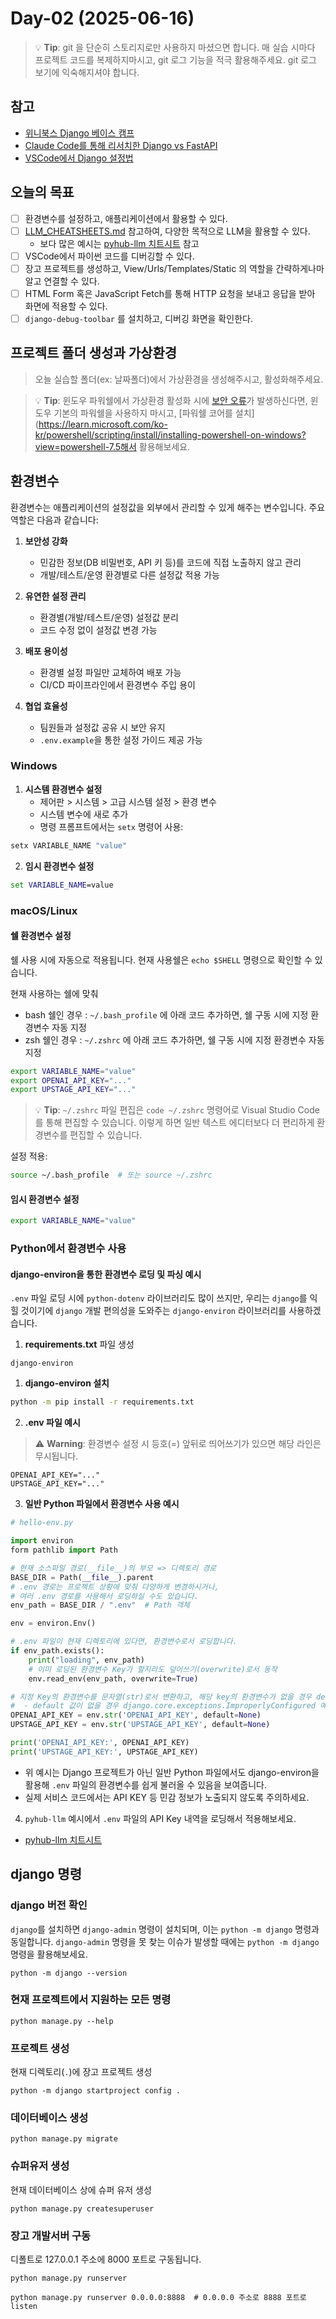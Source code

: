 # Day-02 (2025-06-16)

> 💡 **Tip**: git 을 단순히 스토리지로만 사용하지 마셨으면 합니다. 매 실습 시마다 프로젝트 코드를 복제하지마시고, git 로그 기능을 적극 활용해주세요. git 로그 보기에 익숙해지셔야 합니다.

## 참고

+ [위니북스 Django 베이스 캠프](https://www.books.weniv.co.kr/basecamp-django)
+ [Claude Code를 통해 리서치한 Django vs FastAPI](https://claude.ai/public/artifacts/54ef9ef0-a3d9-4b29-a2a0-85b352005731)
+ [VSCode에서 Django 설정법](https://ai.pyhub.kr/setup/vscode)

## 오늘의 목표

+ [ ] 환경변수를 설정하고, 애플리케이션에서 활용할 수 있다.
+ [ ] [LLM_CHEATSHEETS.md](../LLM_CHEATSHEETS.md) 참고하여, 다양한 목적으로 LLM을 활용할 수 있다.
    - 보다 많은 예시는 [pyhub-llm 치트시트](https://github.com/pyhub-kr/pyhub-llm/blob/main/CHEATSHEET.md) 참고
+ [ ] VSCode에서 파이썬 코드를 디버깅할 수 있다.
+ [ ] 장고 프로젝트를 생성하고, View/Urls/Templates/Static 의 역할을 간략하게나마 알고 연결할 수 있다.
+ [ ] HTML Form 혹은 JavaScript Fetch를 통해 HTTP 요청을 보내고 응답을 받아 화면에 적용할 수 있다.
+ [ ] `django-debug-toolbar` 를 설치하고, 디버깅 화면을 확인한다.

## 프로젝트 폴더 생성과 가상환경

> 오늘 실습할 폴더(ex: 날짜폴더)에서 가상환경을 생성해주시고, 활성화해주세요.

> 💡 **Tip**: 윈도우 파워쉘에서 가상환경 활성화 시에 [보안 오류](https://www.books.weniv.co.kr/basecamp-django/chapter01/01-3)가 발생하신다면, 윈도우 기본의 파워쉘을 사용하지 마시고, [파워쉘 코어를 설치](https://learn.microsoft.com/ko-kr/powershell/scripting/install/installing-powershell-on-windows?view=powershell-7.5해서 활용해보세요.

## 환경변수

환경변수는 애플리케이션의 설정값을 외부에서 관리할 수 있게 해주는 변수입니다. 주요 역할은 다음과 같습니다:

1. **보안성 강화**
    - 민감한 정보(DB 비밀번호, API 키 등)를 코드에 직접 노출하지 않고 관리
    - 개발/테스트/운영 환경별로 다른 설정값 적용 가능

2. **유연한 설정 관리**
    - 환경별(개발/테스트/운영) 설정값 분리
    - 코드 수정 없이 설정값 변경 가능

3. **배포 용이성**
    - 환경별 설정 파일만 교체하여 배포 가능
    - CI/CD 파이프라인에서 환경변수 주입 용이

4. **협업 효율성**
    - 팀원들과 설정값 공유 시 보안 유지
    - `.env.example`을 통한 설정 가이드 제공 가능

### Windows

1. **시스템 환경변수 설정**
    - 제어판 > 시스템 > 고급 시스템 설정 > 환경 변수
    - 시스템 변수에 새로 추가
    - 명령 프롬프트에서는 `setx` 명령어 사용:

```cmd
setx VARIABLE_NAME "value"
```

2. **임시 환경변수 설정**

```cmd
set VARIABLE_NAME=value
```

### macOS/Linux

#### 쉘 환경변수 설정

쉘 사용 시에 자동으로 적용됩니다. 현재 사용쉘은 `echo $SHELL` 명령으로 확인할 수 있습니다.

현재 사용하는 쉘에 맞춰

- bash 쉘인 경우 : `~/.bash_profile` 에 아래 코드 추가하면, 쉘 구동 시에 지정 환경변수 자동 지정
- zsh 쉘인 경우 : `~/.zshrc` 에 아래 코드 추가하면, 쉘 구동 시에 지정 환경변수 자동 지정

```bash
export VARIABLE_NAME="value"
export OPENAI_API_KEY="..."
export UPSTAGE_API_KEY="..."
```

> 💡 **Tip**: `~/.zshrc` 파일 편집은 `code ~/.zshrc` 명령어로 Visual Studio Code를 통해 편집할 수 있습니다. 이렇게 하면 일반 텍스트 에디터보다 더 편리하게 환경변수를 편집할 수 있습니다.

설정 적용:

```bash
source ~/.bash_profile  # 또는 source ~/.zshrc
```

#### **임시 환경변수 설정**

```bash
export VARIABLE_NAME="value"
```

### Python에서 환경변수 사용

#### django-environ을 통한 환경변수 로딩 및 파싱 예시

`.env` 파일 로딩 시에 `python-dotenv` 라이브러리도 많이 쓰지만, 우리는 `django`를 익힐 것이기에
`django` 개발 편의성을 도와주는 `django-environ` 라이브러리를 사용하겠습니다.

1. **requirements.txt** 파일 생성

```
django-environ
```

1. **django-environ 설치**

```bash
python -m pip install -r requirements.txt
```

2. **.env 파일 예시**

> ⚠️ **Warning**: 환경변수 설정 시 등호(=) 앞뒤로 띄어쓰기가 있으면 해당 라인은 무시됩니다.

```
OPENAI_API_KEY="..."
UPSTAGE_API_KEY="..."
```

3. **일반 Python 파일에서 환경변수 사용 예시**

```python
# hello-env.py

import environ
form pathlib import Path

# 현재 소스파일 경로(__file__)의 부모 => 디렉토리 경로
BASE_DIR = Path(__file__).parent
# .env 경로는 프로젝트 상황에 맞춰 다양하게 변경하시거나,
# 여러 .env 경로를 사용해서 로딩하실 수도 있습니다.
env_path = BASE_DIR / ".env"  # Path 객체

env = environ.Env()

# .env 파일이 현재 디렉토리에 있다면, 환경변수로서 로딩합니다.
if env_path.exists():
    print("loading", env_path)
    # 이미 로딩된 환경변수 Key가 할지라도 덮어쓰기(overwrite)로서 동작
    env.read_env(env_path, overwrite=True)

# 지정 Key의 환경변수를 문자열(str)로서 변환하고, 해당 key의 환경변수가 없을 경우 default값을 반환
#  - default 값이 없을 경우 django.core.exceptions.ImproperlyConfigured 예외 발생
OPENAI_API_KEY = env.str('OPENAI_API_KEY', default=None)
UPSTAGE_API_KEY = env.str('UPSTAGE_API_KEY', default=None)

print('OPENAI_API_KEY:', OPENAI_API_KEY)
print('UPSTAGE_API_KEY:', UPSTAGE_API_KEY)
```

- 위 예시는 Django 프로젝트가 아닌 일반 Python 파일에서도 django-environ을 활용해 `.env` 파일의 환경변수를 쉽게 불러올 수 있음을 보여줍니다.
- 실제 서비스 코드에서는 API KEY 등 민감 정보가 노출되지 않도록 주의하세요.

4. `pyhub-llm` 예시에서 `.env` 파일의 API Key 내역을 로딩해서 적용해보세요.

+ [pyhub-llm 치트시트](https://github.com/pyhub-kr/pyhub-llm/blob/main/CHEATSHEET.md)

## django 명령

### django 버전 확인

`django`를 설치하면 `django-admin` 명령이 설치되며, 이는 `python -m django` 명령과 동일합니다.
`django-admin` 명령을 못 찾는 이슈가 발생할 때에는 `python -m django` 명령을 활용해보세요.

```
python -m django --version
```

### 현재 프로젝트에서 지원하는 모든 명령

```
python manage.py --help
```

### 프로젝트 생성

현재 디렉토리(`.`)에 장고 프로젝트 생성

```
python -m django startproject config .
```

### 데이터베이스 생성

```
python manage.py migrate
```

### 슈퍼유저 생성

현재 데이터베이스 상에 슈퍼 유저 생성

```
python manage.py createsuperuser
```

### 장고 개발서버 구동

디폴트로 127.0.0.1 주소에 8000 포트로 구동됩니다.

```
python manage.py runserver

python manage.py runserver 0.0.0.0:8888  # 0.0.0.0 주소로 8888 포트로 listen
```

